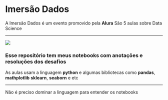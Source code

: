 # Imersão Dados

A Imersão Dados é um evento promovido pela **Alura**
São 5 aulas sobre Data Science
___
![](https://mentocta.com/wp-content/uploads/2016/08/datascience.png)
### Esse repositório tem meus notebooks com anotações e resoluções dos desafios

As aulas usam a linguagem **python** e algumas bibliotecas como **pandas**, **mathplotlib** **sklearn**, **seaborn**  e etc
___

Não é preciso dominar a linguagem para entender os notebooks

